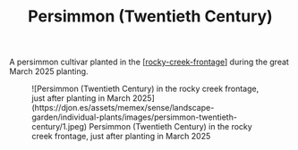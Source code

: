﻿---
latitude: -27.538078333333335
longitude: 152.055725
photos:
  1:
    date: 2025-03-14 17:26:49
    description: Persimmon - Twentieth Century
    filename: CBC1EEAF-230E-4ADB-8A7D-ED2000830FE5.heic
    latitude: -27.538078333333335
    longitude: 152.055725
    memexFilename: images/persimmon-twentieth-century/1.jpeg
    title: None
tags:
- individual-plant
- rocky-creek-frontage
- persimmon
- wood-duck-meadows
title: Persimmon (Twentieth Century)
type: single-plant
---
A persimmon cultivar planted in the [[rocky-creek-frontage]] during the great March 2025 planting.

<figure markdown>
![Persimmon (Twentieth Century) in the rocky creek frontage, just after planting in March 2025](https://djon.es/assets/memex/sense/landscape-garden/individual-plants/images/persimmon-twentieth-century/1.jpeg)
<caption>Persimmon (Twentieth Century) in the rocky creek frontage, just after planting in March 2025</caption>
</figure>

[//begin]: # "Autogenerated link references for markdown compatibility"
[rocky-creek-frontage]: ../rocky-creek-frontage "Rocky Creek Frontage"
[//end]: # "Autogenerated link references"